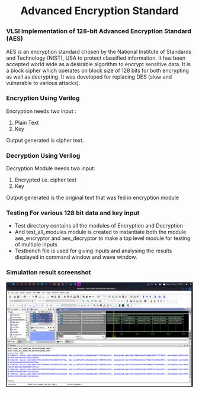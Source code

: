 # <p align = "center">Advanced Encryption Standard</p>

### VLSI Implementation of 128-bit Advanced Encryption Standard (AES)

AES is an encryption standard chosen by the National Institute of Standards and Technology (NIST), USA to protect classified information. It has been accepted world wide as a desirable algorithm to encrypt sensitive data. It is a block cipher which operates on block size of 128 bits for both encrypting as well as decrypting. It was developed for replacing DES (slow and vulnerable to various attacks).

### Encryption Using Verilog
Encryption needs two input :
1. Plain Text
2. Key

Output generated is cipher text.

### Decryption Using Verilog
Decryption Module needs two input:
1. Encrypted i.e. cipher text
2. Key

Output generated is the original text that was fed in encryption module

### Testing For various 128 bit data and key input
- Test directory contains all the modules of Encryption and Decryption
- And test_all_modules module is created to instantiate both the module aes_encryptor and aes_decryptor to make a top level module for testing of multiple inputs
- Testbench file is used for giving inputs and analysing the results displayed in command window and wave window.

### Simulation result screenshot
<img src="output.png">
